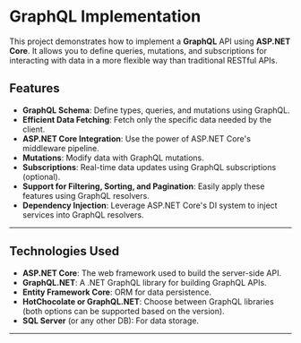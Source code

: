 # GraphQL Implementation

This project demonstrates how to implement a **GraphQL** API using **ASP.NET Core**. It allows you to define queries, mutations, and subscriptions for interacting with data in a more flexible way than traditional RESTful APIs.

## Features

- **GraphQL Schema**: Define types, queries, and mutations using GraphQL.
- **Efficient Data Fetching**: Fetch only the specific data needed by the client.
- **ASP.NET Core Integration**: Use the power of ASP.NET Core's middleware pipeline.
- **Mutations**: Modify data with GraphQL mutations.
- **Subscriptions**: Real-time data updates using GraphQL subscriptions (optional).
- **Support for Filtering, Sorting, and Pagination**: Easily apply these features using GraphQL resolvers.
- **Dependency Injection**: Leverage ASP.NET Core's DI system to inject services into GraphQL resolvers.

---

## Technologies Used

- **ASP.NET Core**: The web framework used to build the server-side API.
- **GraphQL.NET**: A .NET GraphQL library for building GraphQL APIs.
- **Entity Framework Core**: ORM for data persistence.
- **HotChocolate or GraphQL.NET**: Choose between GraphQL libraries (both options can be supported based on the version).
- **SQL Server** (or any other DB): For data storage.

---
